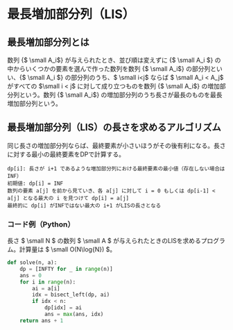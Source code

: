 # 最長増加部分列（LIS）
## 最長増加部分列とは
数列 {$ \small A_i$} が与えられたとき、並び順は変えずに {$ \small A_i $} の中からいくつかの要素を選んで作った数列を数列 {$ \small A_i$} の部分列といい、{$ \small A_i $} の部分列のうち、$ \small i<j$ ならば $ \small A_i < A_j$ がすべての $\small i < j$ に対して成り立つものを数列 {$ \small A_i$} の増加部分列という。数列 {$ \small A_i$} の増加部分列のうち長さが最長のものを最長増加部分列という。
## 最長増加部分列（LIS）の長さを求めるアルゴリズム
同じ長さの増加部分列ならば、最終要素が小さいほうがその後有利になる。長さに対する最小の最終要素をDPで計算する。
```
dp[i]: 長さが i+1 であるような増加部分列における最終要素の最小値（存在しない場合はINF）
初期値: dp[i] = INF
数列の要素 a[j] を前から見ていき、各 a[j] に対して i = 0 もしくは dp[i-1] < a[j] となる最大の i を見つけて dp[i] = a[j]
最終的に dp[i] がINFではない最大の i+1 がLISの長さとなる
```
### コード例（Python）
長さ $ \small N $ の数列 $ \small A $ が与えられたときのLISを求めるプログラム。計算量は $ \small O(N\log{N}) $。
```python
def solve(n, a):
    dp = [INFTY for _ in range(n)]
    ans = 0
    for i in range(n):
        ai = a[i]
        idx = bisect_left(dp, ai)
        if idx < n:
            dp[idx] = ai
            ans = max(ans, idx)
    return ans + 1
```
